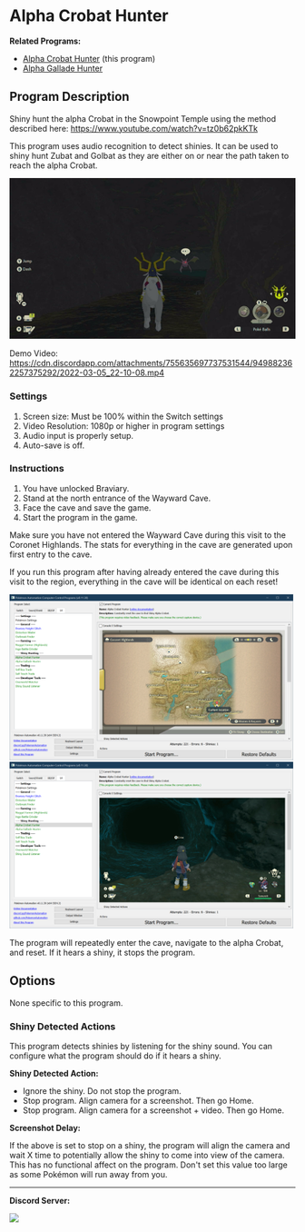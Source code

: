 # Alpha Crobat Hunter

**Related Programs:**
- [Alpha Crobat Hunter](AlphaCrobatHunter.md) (this program)
- [Alpha Gallade Hunter](AlphaGalladeHunter.md)

## Program Description

Shiny hunt the alpha Crobat in the Snowpoint Temple using the method described here: https://www.youtube.com/watch?v=tz0b62pkKTk

This program uses audio recognition to detect shinies. It can be used to shiny hunt Zubat and Golbat as they are either on or near the path taken to reach the alpha Crobat.

<img src="images/AlphaCrobatHunter-0.jpg">

Demo Video: https://cdn.discordapp.com/attachments/755635697737531544/949882362257375292/2022-03-05_22-10-08.mp4


### Settings

1. Screen size: Must be 100% within the Switch settings
2. Video Resolution: 1080p or higher in program settings
3. Audio input is properly setup.
4. Auto-save is off.


### Instructions

1. You have unlocked Braviary.
2. Stand at the north entrance of the Wayward Cave.
3. Face the cave and save the game.
4. Start the program in the game.

Make sure you have not entered the Wayward Cave during this visit to the Coronet Highlands.
The stats for everything in the cave are generated upon first entry to the cave.

If you run this program after having already entered the cave during this visit to the region, everything in the cave will be identical on each reset!

<img src="images/AlphaCrobatHunter-1.png" width="500"> <img src="images/AlphaCrobatHunter-2.png" width="500">

The program will repeatedly enter the cave, navigate to the alpha Crobat, and reset. If it hears a shiny, it stops the program.


## Options

None specific to this program.

### Shiny Detected Actions

This program detects shinies by listening for the shiny sound. You can configure what the program should do if it hears a shiny.

**Shiny Detected Action:**
- Ignore the shiny. Do not stop the program.
- Stop program. Align camera for a screenshot. Then go Home.
- Stop program. Align camera for a screenshot + video. Then go Home.

**Screenshot Delay:**

If the above is set to stop on a shiny, the program will align the camera and wait X time to potentially allow the shiny to come into view of the camera.
This has no functional affect on the program. Don't set this value too large as some Pokémon will run away from you.


<hr>

**Discord Server:** 

[<img src="https://canary.discordapp.com/api/guilds/695809740428673034/widget.png?style=banner2">](https://discord.gg/cQ4gWxN)
